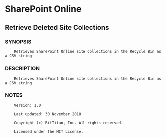 # SharePoint Online
## Retrieve Deleted Site Collections
### SYNOPSIS
```
    Retrieves SharePoint Online site collections in the Recycle Bin as a CSV string
```
### DESCRIPTION
```
    Retrieves SharePoint Online site collections in the Recycle Bin as a CSV string
```
### NOTES
```
    Version: 1.0
    Last updated: 30 November 2018
    Copyright (c) BitTitan, Inc. All rights reserved.
    Licensed under the MIT License.
```


